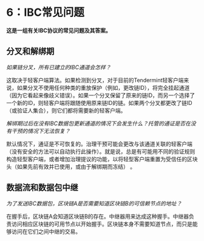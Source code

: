 # 6：IBC常见问题

**这是一组有关IBC协议的常见问题及其答案。**

## 分叉和解绑期

*如果链分叉，所有已建立的IBC通道会怎样？*

这取决于轻客户端算法。如果检测到分叉，对于目前的Tendermint轻客户端来说，如果分叉不使用任何种类的重放保护（例如，更改链ID），将完全挂起通道（因为它看起来像歧义错误）。如果一个分叉保留了原来的链ID，而另一个选择了一个新的ID，则轻客户端将跟随使用原来链ID的链。如果两个分叉都更改了链ID（或验证人集合），则它们都将需要新的轻客户端。

*解绑期过后在没有IBC数据包更新通道的情况下会发生什么？托管的通证是否在没有干预的情况下无法恢复？*

默认情况下，通证是不可恢复的。治理干预可能会更改与该通道关联的轻客户端（没有安全的方法可以自动执行此操作）。就是说，总是有可能用不同的验证规则构造轻型客户端，或者增加治理提议的功能，以将轻型客户端重置为受信任的区块头（如果先前有效并已使用，或由于解绑期而冻结） 。

## 数据流和数据包中继

*为了发送IBC数据包，区块链A是否需要知道区块链B的可信赖节点的地址？*

在握手后，区块链A会知道区块链B的存在。中继器用来达成这种握手。中继器负责访问相应区块链的可用节点以开始握手。区块链本身不需要知道节点，而只是能够访问在它们之间中继的交易。
